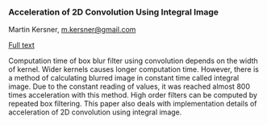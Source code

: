 ### Acceleration of 2D Convolution Using Integral Image

Martin Kersner, <m.kersner@gmail.com>

[Full text](https://dl.dropboxusercontent.com/u/13642345/Acceleration-of-2D-Convolution-Using-Integral-Image.pdf)

Computation time of box blur filter using convolution depends on the width of kernel. Wider kernels causes longer computation time. However, there is a method of calculating blurred image in constant time called integral image. Due to the constant reading of values, it was reached almost 800 times acceleration with this method. High order filters can be computed by repeated box filtering. This paper also deals with implementation details of acceleration of 2D convolution using
integral image.
